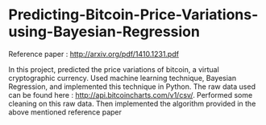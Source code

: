 # Predicting-Bitcoin-Price-Variations-using-Bayesian-Regression

Reference paper : http://arxiv.org/pdf/1410.1231.pdf

In this project, predicted the price variations of bitcoin, a virtual cryptographic currency.
Used machine learning technique, Bayesian Regression, and implemented this technique in Python.
The raw data used can be found here : http://api.bitcoincharts.com/v1/csv/. Performed some cleaning on this raw data.
Then implemented the algorithm provided in the above mentioned reference paper
